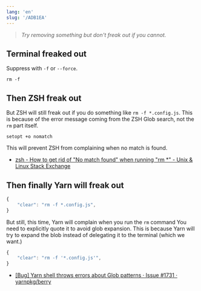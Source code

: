 ```yaml
---
lang: 'en'
slug: '/ADB1EA'
---
```


> _Try removing something but don't freak out if you cannot._

## Terminal freaked out

Suppress with `-f` or `--force`.

```
rm -f
```

## Then ZSH freak out

But ZSH will still freak out if you do something like `rm -f *.config.js`.
This is because of the error message coming from the ZSH Glob search, not the `rm` part itself.

```
setopt +o nomatch
```

This will prevent ZSH from complaining when no match is found.

- [zsh - How to get rid of "No match found" when running "rm \*" - Unix & Linux Stack Exchange](https://unix.stackexchange.com/questions/310540/how-to-get-rid-of-no-match-found-when-running-rm)

## Then finally Yarn will freak out

```js
{
	"clear": "rm -f *.config.js",
}
```

But still, this time, Yarn will complain when you run the `rm` command
You need to explicitly quote it to avoid glob expansion.
This is because Yarn will try to expand the blob instead of delegating it to the terminal (which we want.)

```js
{
	"clear": "rm -f '*.config.js'",
}
```

- [[Bug] Yarn shell throws errors about Glob patterns · Issue #1731 · yarnpkg/berry](https://github.com/yarnpkg/berry/issues/1731)
